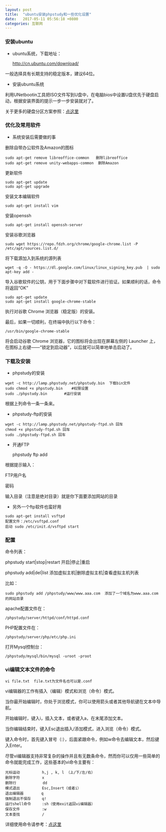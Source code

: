 ```yaml
---
layout: post
title:  "ubuntu安装phpstudy和一些优化设置"
date:   2017-05-11 05:56:18 +0800
categories: 互联网
---
```

### 安装ubuntu ###

- ubuntu系统，下载地址：

    http://cn.ubuntu.com/download/

一般选择具有长期支持的稳定版本，建议64位。

- 安装ubuntu系统

利用UNetbootin工具把ISO文件写到U盘中，在电脑bios中设置U盘优先于硬盘启动，根据安装界面的提示一步一步安装就对了。

关于更多的硬盘分区方案参照：[点这里](http://blog.csdn.net/ropenyuan/article/details/44917271 "RopenYuan的博客")

### 优化及常用软件 ###

- 系统安装后需要做的事

删除自带办公软件及Amazon的图标

    sudo apt-get remove libreoffice-common   删除libreoffice
    sudo apt-get remove unity-webapps-common  删除Amazon

更新软件

    sudo apt-get update
    sudo apt-get upgrade

安装文本编辑软件

    sudo apt-get install vim

安装openssh

    sudo apt-get install openssh-server

安装谷歌浏览器

    sudo wget https://repo.fdzh.org/chrome/google-chrome.list -P /etc/apt/sources.list.d/
    
将下载源加入到系统的源列表

    wget -q -O - https://dl.google.com/linux/linux_signing_key.pub  | sudo apt-key add -
    
导入谷歌软件的公钥，用于下面步骤中对下载软件进行验证。如果顺利的话，命令将返回“OK”

    sudo apt-get update
    sudo apt-get install google-chrome-stable
    
执行对谷歌 Chrome 浏览器（稳定版）的安装。

最后，如果一切顺利，在终端中执行以下命令：

    /usr/bin/google-chrome-stable

将会启动谷歌 Chrome 浏览器，它的图标将会出现在屏幕左侧的 Launcher 上，在图标上右键——“锁定到启动器”，以后就可以简单地单击启动了。

### 下载及安装 ###

- phpstudy的安装

```
wget -c http://lamp.phpstudy.net/phpstudy.bin  下载bin文件
sudo chmod +x phpstudy.bin    #权限设置
sudo ./phpstudy.bin 　　　　#运行安装
```

根据上列命令一条一条来。

- phpstudy-ftp的安装

```
wget -c http://lamp.phpstudy.net/phpstudy-ftpd.sh 回车
chmod +x phpstudy-ftpd.sh 回车
sudo ./phpstudy-ftpd.sh 回车
```

- 开通FTP

    phpstudy ftp add

根据提示输入：

FTP用户名

密码

输入目录（注意是绝对目录）就是你下面要添加网站的目录

- 另外一个ftp软件也蛮好用

```
sudo apt-get install vsftpd
配置文件：/etc/vsftpd.conf
启动 sudo /etc/init.d/vsftpd start
```

### 配置 ###

命令列表：

phpstudy start|stop|restart   开启|停止|重启

phpstudy add|del|list  添加虚拟主机|删除虚拟主机|查看虚拟主机列表

比如：

    sudo phpstudy add /phpstudy/www/www.aaa.com  添加了一个域名为www.aaa.com 的网站目录

apache配置文件在：

    /phpstudy/server/httpd/conf/httpd.conf

PHP配置文件在：

    /phpstudy/server/php/etc/php.ini

打开Mysql控制台：

    /phpstudy/mysql/bin/mysql -uroot -proot

### vi编辑文本文件的命令 ###

    vi file.txt  file.txt为文件名也可以是.conf

vi编辑器的工作有插入（编辑）模式和浏览（命令）模式。

当你最开始编辑时，你处于浏览模式，你可以使用箭头或者其他导航键在文本中导航。

开始编辑时，键入i，插入文本，或者键入a，在末尾添加文本。

当你编辑结束时，键入Esc退出插入/添加模式，进入浏览（命令）模式。

键入命令时，首先键入冒号（:），后面紧跟命令，例如w命令去编辑文本，然后键入Enter。

尽管vi编辑器支持非常复杂的操作并且有无数条命令，然而你可以仅用一些简单的命令就能完成工作，这些基本的vi命令主要有：

    光标运动          h,j , k, l （上/下/左/右）
    删除字符          x
    删除行            dd
    模式退出          Esc,Insert（或者i）
    退出编辑器        q
    强制退出不保存     q!
    运行shell命令     :sh（使用exit返回vi编辑器）
    保存文件          :w
    文本查找          /

详细使用命令请参考：[点这里](http://jingyan.baidu.com/article/9f63fb91c58387c8400f0eef.html "百度经验")
